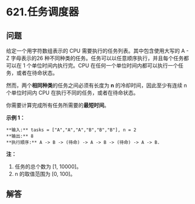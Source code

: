 # 621.任务调度器

## 问题

给定一个用字符数组表示的 CPU 需要执行的任务列表。其中包含使用大写的 A - Z 字母表示的26 种不同种类的任务。任务可以以任意顺序执行，并且每个任务都可以在 1 个单位时间内执行完。CPU 在任何一个单位时间内都可以执行一个任务，或者在待命状态。

然而，两个**相同种类**的任务之间必须有长度为 **n** 的冷却时间，因此至少有连续 n 个单位时间内 CPU 在执行不同的任务，或者在待命状态。

你需要计算完成所有任务所需要的**最短时间**。

**示例 1：**

```
**输入:** tasks = ["A","A","A","B","B","B"], n = 2
**输出:** 8
**执行顺序:** A -> B -> (待命) -> A -> B -> (待命) -> A -> B.

```

**注：**

1. 任务的总个数为 [1, 10000]。
2. n 的取值范围为 [0, 100]。



## 解答

